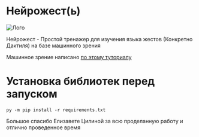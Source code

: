 # Нейрожест(ь)
![Лого](https://i.ibb.co/pP8g0pr/pixil-frame-0-5.png)
 
Нейрожест - Простой тренажер для изучения языка жестов (Конкретно Дактиля) на базе машинного зрения 

Машинное зрение написано [по этому туториалу](https://github.com/computervisioneng/sign-language-detector-python)

# Установка библиотек перед запуском
```
py -m pip install -r requirements.txt
```
Большое спасибо Елизавете Цилиной за всю проделанную работу и отлично проведенное время
